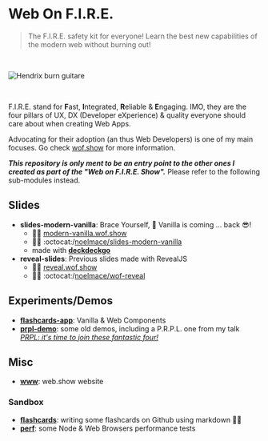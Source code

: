 # Web On F.I.R.E.

> The F.I.R.E. safety kit for everyone! Learn the best new capabilities of the modern web without burning out!

<br>

![Hendrix burn guitare](https://media.giphy.com/media/SpZEbPjQTTKZa/giphy.gif)

<br>

F.I.R.E. stand for **F**ast, **I**ntegrated, **R**eliable & **E**ngaging.
IMO, they are the four pillars of UX, DX (Developer eXperience) & quality everyone should care about when creating Web Apps.

Advocating for their adoption (an thus Web Developers) is one of my main focuses.
Go check [wof.show](https://wof.show) for more information.

**_This repository is only ment to be an entry point to the other ones I created as part of the "Web on F.I.R.E. Show"._**
Please refer to the following sub-modules instead.

## Slides

- **slides-modern-vanilla**: Brace Yourself, :icecream: Vanilla is coming ... back :sunglasses:!
  - :man_teacher: [modern-vanilla.wof.show](https://modern-vanilla.wof.show)
  - :man_technologist: :octocat:/[noelmace/slides-modern-vanilla](https://github.com/noelmace/slides-modern-vanilla)
  - made with [**deckdeckgo**](http://deckdeckgo.com/)
- **reveal-slides**: Previous slides made with RevealJS
  - :man_teacher: [reveal.wof.show](https://reveal.wof.show)
  - :man_technologist: :octocat:/[noelmace/wof-reveal](https://github.com/noelmace/wof-reveal)

## Experiments/Demos

- [**flashcards-app**](https://github.com/noelmace/devcards): Vanilla & Web Components
- [**prpl-demo**](https://github.com/noelmace/prpl-demo): some old demos, including a P.R.P.L. one from my talk [_PRPL: it's time to join these fantastic four!_](https://reveal.wof.show/BoW-PRPL-2019.html#/)

## Misc

- [**www**](https://github.com/noelmace/wofshow-console): web.show website

### Sandbox

- [**flashcards**](./flashcards): writing some flashcards on Github using markdown :man_shrugging:
- [**perf**](./perf): some Node & Web Browsers performance tests
